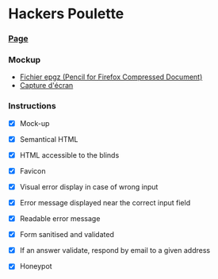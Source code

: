 # Hackers Poulette

### [Page](https://tranquil-gorge-79104.herokuapp.com)

### Mockup

- [Fichier epgz (Pencil for Firefox Compressed Document)](contact_form_mockup.epgz)
- [Capture d'écran](contact_form_mockup.png)

### Instructions

- [x] Mock-up

- [x] Semantical HTML

- [x] HTML accessible to the blinds

- [x] Favicon

- [x] Visual error display in case of wrong input

- [x] Error message displayed near the correct input field

- [x] Readable error message

- [x] Form sanitised and validated

- [x] If an answer validate, respond by email to a given address

- [x] Honeypot
